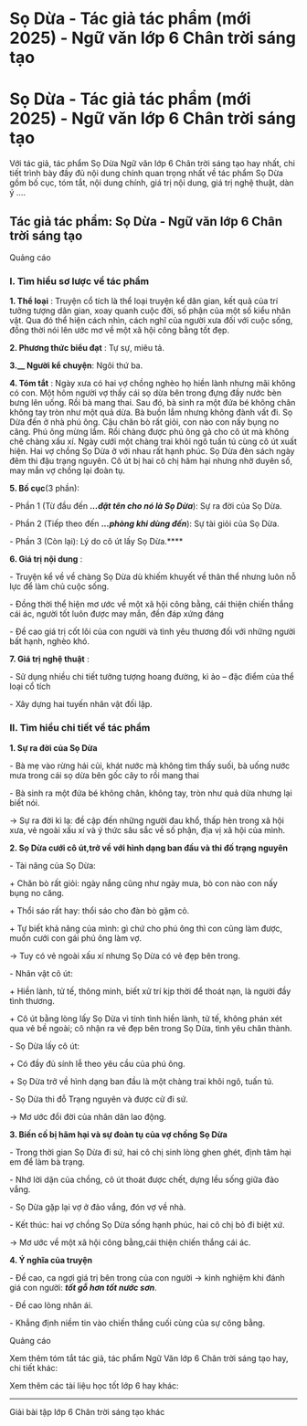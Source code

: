 # Sọ Dừa - Tác giả tác phẩm (mới 2025) - Ngữ văn lớp 6 Chân trời sáng tạo

# Sọ Dừa - Tác giả tác phẩm (mới 2025) - Ngữ văn lớp 6 Chân trời sáng tạo

Với tác giả, tác phẩm Sọ Dừa Ngữ văn lớp 6 Chân trời sáng tạo hay nhất, chi tiết trình bày đầy đủ nội dung chính quan trọng nhất về tác phẩm Sọ Dừa gồm bố cục, tóm tắt, nội dung chính, giá trị nội dung, giá trị nghệ thuật, dàn ý ....

## Tác giả tác phẩm: Sọ Dừa - Ngữ văn lớp 6 Chân trời sáng tạo

Quảng cáo

### **I. Tìm hiểu sơ lược về tác phẩm**

**1\. Thể loại** : Truyện cổ tích là thể loại truyện kể dân gian, kết quả của trí tưởng tượng dân gian, xoay quanh cuộc đời, số phận của một số kiểu nhân vật. Qua đó thể hiện cách nhìn, cách nghĩ của người xưa đối với cuộc sống, đồng thời nói lên ước mơ về một xã hội công bằng tốt đẹp.

**2\. Phương thức biểu đạt** : Tự sự, miêu tả.

**3.__ Người kể chuyện**: Ngôi thứ ba.

**4\. Tóm tắt** : Ngày xưa có hai vợ chồng nghèo họ hiền lành nhưng mãi không có con. Một hôm người vợ thấy cái sọ dừa bên trong đựng đầy nước bèn bưng lên uống. Rồi bà mang thai. Sau đó, bà sinh ra một đứa bé không chân không tay tròn như một quả dừa. Bà buồn lắm nhưng không đành vất đi. Sọ Dừa đến ở nhà phú ông. Cậu chăn bò rất giỏi, con nào con nấy bụng no căng. Phú ông mừng lắm. Rồi chàng được phú ông gả cho cô út mà không chê chàng xấu xí. Ngày cưới một chàng trai khôi ngô tuấn tú cùng cô út xuất hiện. Hai vợ chồng Sọ Dừa ở với nhau rất hạnh phúc. Sọ Dừa đèn sách ngày đêm thi đậu trạng nguyên. Cô út bị hai cô chị hãm hại nhưng nhờ duyên số, may mắn vợ chồng lại đoàn tụ.

**5\. Bố cục**(3 phần): 

\- Phần 1 (Từ đầu đến **_...đặt tên cho nó là Sọ Dừa_**): Sự ra đời của Sọ Dừa.

\- Phần 2 (Tiếp theo đến **_...phòng khi dùng đến_**): Sự tài giỏi của Sọ Dừa.

\- Phần 3 (Còn lại): Lý do cô út lấy Sọ Dừa.****

**6\. Giá trị nội dung** : 

\- Truyện kể về về chàng Sọ Dừa dù khiếm khuyết về thân thể nhưng luôn nỗ lực để làm chủ cuộc sống. 

\- Đồng thời thể hiện mơ ước về một xã hội công bằng, cái thiện chiến thắng cái ác, người tốt luôn được may mắn, đền đáp xứng đáng

\- Đề cao giá trị cốt lõi của con người và tình yêu thương đối với những người bất hạnh, nghèo khó.

**7\. Giá trị nghệ thuật** : 

\- Sử dụng nhiều chi tiết tưởng tượng hoang đường, kì ảo – đặc điểm của thể loại cổ tích

\- Xây dựng hai tuyến nhân vật đối lập.

### **II. Tìm hiểu chi tiết về tác phẩm**

**1\. Sự ra đời của Sọ Dừa**

\- Bà mẹ vào rừng hái củi, khát nước mà không tìm thấy suối, bà uống nước mưa trong cái sọ dừa bên gốc cây to rồi mang thai

\- Bà sinh ra một đứa bé không chân, không tay, tròn như quả dừa nhưng lại biết nói.

→ Sự ra đời kì lạ: đề cập đến những người đau khổ, thấp hèn trong xã hội xưa, vẻ ngoài xấu xí và ý thức sâu sắc về số phận, địa vị xã hội của mình.

**2\. Sọ Dừa cưới cô út,trở về với hình dạng ban đầu và thi đố trạng nguyên**

\- Tài năng của Sọ Dừa:

\+ Chăn bò rất giỏi: ngày nắng cũng như ngày mưa, bò con nào con nấy bụng no căng.

\+ Thổi sáo rất hay: thổi sáo cho đàn bò gặm cỏ.

\+ Tự biết khả năng của mình: gì chứ cho phú ông thì con cũng làm được, muốn cưới con gái phú ông làm vợ.

→ Tuy có vẻ ngoài xấu xí nhưng Sọ Dừa có vẻ đẹp bên trong.

\- Nhân vật cô út:

\+ Hiền lành, tử tế, thông minh, biết xử trí kịp thời để thoát nạn, là người đầy tình thương.

\+ Cô út bằng lòng lấy Sọ Dừa vì tính tình hiền lành, tử tế, không phán xét qua vẻ bề ngoài; cô nhận ra vẻ đẹp bên trong Sọ Dừa, tình yêu chân thành.

\- Sọ Dừa lấy cô út:

\+ Có đầy đủ sính lễ theo yêu cầu của phú ông.

\+ Sọ Dừa trở về hình dạng ban đầu là một chàng trai khôi ngô, tuấn tú.

\- Sọ Dừa thi đỗ Trạng nguyên và được cử đi sứ.

→ Mơ ước đổi đời của nhân dân lao động.

**3\. Biến cố bị hãm hại và sự đoàn tụ của vợ chồng Sọ Dừa**

\- Trong thời gian Sọ Dừa đi sứ, hai cô chị sinh lòng ghen ghét, định tâm hại em để làm bà trạng.

\- Nhớ lời dặn của chồng, cô út thoát được chết, dựng lều sống giữa đảo vắng.

\- Sọ Dừa gặp lại vợ ở đảo vắng, đón vợ về nhà.

\- Kết thúc: hai vợ chồng Sọ Dừa sống hạnh phúc, hai cô chị bỏ đi biệt xứ.

→ Mơ ước về một xã hội công bằng,cái thiện chiến thắng cái ác.

**4\. Ý nghĩa của truyện**

\- Đề cao, ca ngợi giá trị bên trong của con người → kinh nghiệm khi đánh giá con người: **_tốt gỗ hơn tốt nước sơn_**.

\- Đề cao lòng nhân ái.

\- Khẳng định niềm tin vào chiến thắng cuối cùng của sự công bằng.

Quảng cáo

Xem thêm tóm tắt tác giả, tác phẩm Ngữ Văn lớp 6 Chân trời sáng tạo hay, chi tiết khác:

Xem thêm các tài liệu học tốt lớp 6 hay khác:

* * *

Giải bài tập lớp 6 Chân trời sáng tạo khác
